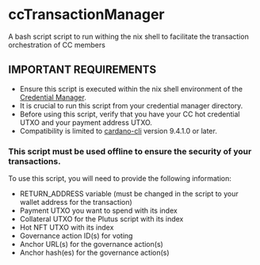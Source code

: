 # ccTransactionManager
A bash script script to run withing the nix shell to facilitate the transaction orchestration of CC members

## IMPORTANT REQUIREMENTS                                                                            
- Ensure this script is executed within the nix shell environment of the [Credential Manager](https://github.com/IntersectMBO/credential-manager).                 
- It is crucial to run this script from your credential manager directory.                                 
- Before using this script, verify that you have your CC hot credential UTXO and your payment address UTXO.
- Compatibility is limited to [cardano-cli](https://github.com/IntersectMBO/cardano-cli) version 9.4.1.0 or later.

### This script must be used offline to ensure the security of your transactions.
To use this script, you will need to provide the following information:
- RETURN_ADDRESS variable (must be changed in the script to your wallet address for the transaction)
- Payment UTXO you want to spend with its index
- Collateral UTXO for the Plutus script with its index
- Hot NFT UTXO with its index
- Governance action ID(s) for voting
- Anchor URL(s) for the governance action(s)
- Anchor hash(es) for the governance action(s)
